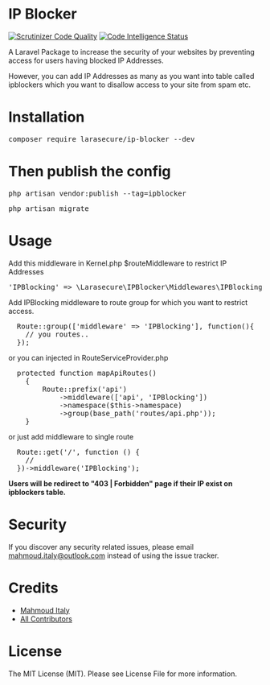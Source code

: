 # IP Blocker
[![Scrutinizer Code Quality](https://scrutinizer-ci.com/g/Mahmoud-Italy/LaraSecure-IPBlocker/badges/quality-score.png?b=master)](https://scrutinizer-ci.com/g/Mahmoud-Italy/LaraSecure-IPBlocker/?branch=master)
[![Code Intelligence Status](https://scrutinizer-ci.com/g/Mahmoud-Italy/LaraSecure-IPBlocker/badges/code-intelligence.svg?b=master)](https://scrutinizer-ci.com/code-intelligence)

A Laravel Package to increase the security of your websites by preventing access for users having blocked IP Addresses.

However, you can add IP Addresses as many as you want into table called ipblockers which you want to disallow access to your site from spam etc.

# Installation
<pre>composer require larasecure/ip-blocker --dev</pre>

# Then publish the config
<pre>php artisan vendor:publish --tag=ipblocker</pre>
<pre>php artisan migrate</pre>


# Usage
Add this middleware in Kernel.php $routeMiddleware to restrict IP Addresses

<pre>'IPBlocking' => \Larasecure\IPBlocker\Middlewares\IPBlocking::class</pre>


Add IPBlocking middleware to route group for which you want to restrict access.
<pre>
  Route::group(['middleware' => 'IPBlocking'], function(){
    // you routes..
  });
</pre>
or you can injected in RouteServiceProvider.php
<pre>
  protected function mapApiRoutes()
    {
        Route::prefix('api')
            ->middleware(['api', 'IPBlocking'])
            ->namespace($this->namespace)
            ->group(base_path('routes/api.php'));
    }
</pre>

or just add middleware to single route
<pre>
  Route::get('/', function () {
    //
  })->middleware('IPBlocking');
</pre>

<b>Users will be redirect to "403 | Forbidden" page if their IP exist on ipblockers table.</b>


# Security
If you discover any security related issues, please email mahmoud.italy@outlook.com instead of using the issue tracker.

# Credits

  <ul>
    <li><a href="https://github.com/Mahmoud-Italy">Mahmoud Italy</a></li>
    <li><a href="https://github.com/Mahmoud-Italy/Larafast-fastApi/graphs/contributors">All Contributors</a></li>
  </ul>

# License
The MIT License (MIT). Please see License File for more information.